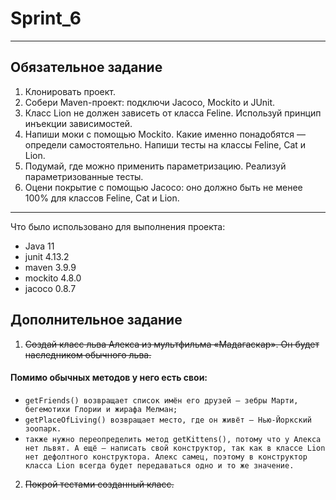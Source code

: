 # Sprint_6
***
## Обязательное задание
1. Клонировать проект.
2. Собери Maven-проект: подключи Jacoco, Mockito и JUnit.
3. Класс Lion не должен зависеть от класса Feline. Используй принцип инъекции зависимостей.
4. Напиши моки с помощью Mockito. Какие именно понадобятся — определи самостоятельно. Напиши тесты на классы Feline, Cat и Lion.
5. Подумай, где можно применить параметризацию. Реализуй параметризованные тесты.
6. Оцени покрытие с помощью Jacoco: оно должно быть не менее 100% для классов Feline, Cat и Lion.

---
Что было использовано для выполнения проекта:
- Java 11
- junit 4.13.2
- maven 3.9.9
- mockito 4.8.0
- jacoco 0.8.7

## Дополнительное задание
1. ~~Создай класс льва Алекса из мультфильма «Мадагаскар». Он будет наследником обычного льва.~~
#### Помимо обычных методов у него есть свои:
- ```getFriends() возвращает список имён его друзей — зебры Марти, бегемотихи Глории и жирафа Мелман; ```
- ```getPlaceOfLiving() возвращает место, где он живёт — Нью-Йоркский зоопарк. ```
- ```также нужно переопределить метод getKittens(), потому что у Алекса нет львят. А ещё — написать свой конструктор, так как в классе Lion нет дефолтного конструктора. Алекс самец, поэтому в конструктор класса Lion всегда будет передаваться одно и то же значение.```
2. ~~Покрой тестами созданный класс.~~